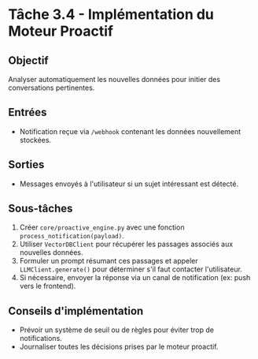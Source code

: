 # Tâche 3.4 - Implémentation du Moteur Proactif

## Objectif
Analyser automatiquement les nouvelles données pour initier des conversations pertinentes.

## Entrées
- Notification reçue via `/webhook` contenant les données nouvellement stockées.

## Sorties
- Messages envoyés à l'utilisateur si un sujet intéressant est détecté.

## Sous-tâches
1. Créer `core/proactive_engine.py` avec une fonction `process_notification(payload)`.
2. Utiliser `VectorDBClient` pour récupérer les passages associés aux nouvelles données.
3. Formuler un prompt résumant ces passages et appeler `LLMClient.generate()` pour déterminer s'il faut contacter l'utilisateur.
4. Si nécessaire, envoyer la réponse via un canal de notification (ex: push vers le frontend).

## Conseils d'implémentation
- Prévoir un système de seuil ou de règles pour éviter trop de notifications.
- Journaliser toutes les décisions prises par le moteur proactif.
